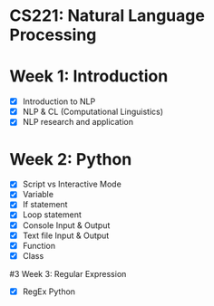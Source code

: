 # CS221: Natural Language Processing

# Week 1: Introduction
- [x] Introduction to NLP
- [x] NLP & CL (Computational Linguistics)
- [x] NLP research and application
# Week 2: Python
- [x] Script vs Interactive Mode
- [x] Variable
- [x] If statement
- [x] Loop statement
- [x] Console Input & Output
- [x] Text file Input & Output
- [x] Function
- [x] Class

#3 Week 3: Regular Expression
- [x] RegEx Python


